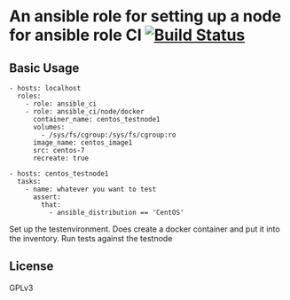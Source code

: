 # An ansible role for setting up a node for ansible role CI [![Build Status](https://travis-ci.com/mafalb/ansible-ansible_ci.svg?branch=master)](https://travis-ci.com/mafalb/ansible-ansible_ci)


## Basic Usage

```
- hosts: localhost
  roles:
    - role: ansible_ci
    - role: ansible_ci/node/docker
      container_name: centos_testnode1
      volumes:
        - /sys/fs/cgroup:/sys/fs/cgroup:ro
      image_name: centos_image1
      src: centos-7
      recreate: true

- hosts: centos_testnode1
  tasks:
    - name: whatever you want to test
      assert:
        that:
          - ansible_distribution == 'CentOS'
```
Set up the testenvironment.
Does create a docker container and put it into the inventory.
Run tests against the testnode

## License

GPLv3

